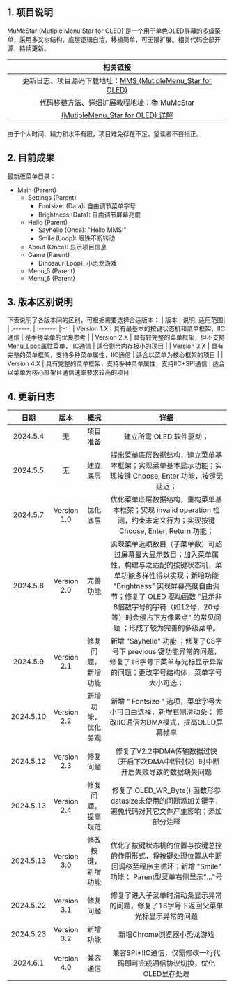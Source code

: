 ## 1. 项目说明

MuMeStar (Mutiple Menu Star for OLED) 是一个用于单色OLED屏幕的多级菜单，采用多叉树结构，底层逻辑自洽，移植简单，可无限扩展。相关代码全部开源，持续更新。

| 相关链接 |
| :------: |
| 更新日志、项目源码下载地址：[MMS (MutipleMenu_Star for OLED) ](https://www.writebug.com/code/74f70a1e-1c04-11ef-a772-0242c0a81018)  |
|代码移植方法、详细扩展教程地址：[📚 MuMeStar (MutipleMenu_Star for OLED) 详解](https://www.writebug.com/article/2b4ea580-1bfe-11ef-a772-0242c0a81018) |

由于个人时间、精力和水平有限，项目难免存在不足，望读者不吝指正。

## 2. 目前成果
 
最新版菜单目录：
- Main (Parent)
	- Settings (Parent)
		- Fontsize: (Data): 自由调节菜单字号
		- Brightness (Data): 自由调节屏幕亮度
	- Hello (Parent)
		- Sayhello (Once): "Hello MMS!"
		- Smile (Loop): 眼珠不断转动 
	- About (Once): 显示项目信息
	- Game (Parent)
		- Dinosaur(Loop): 小恐龙游戏 
	- Menu_5 (Parent)
	- Menu_6 (Parent)

## 3. 版本区别说明
下表说明了各版本间的区别，可根据需要选择合适版本：
 | 版本 | 说明| 适用范围|
 | :------: | :------: |:-: |
 | Version 1.X | 具有最基本的按键状态机和菜单框架，IIC通信 | 是手搓菜单的优良参考 |
 | Version 2.X | 具有较完整的菜单框架，但不支持Menu_Loop属性菜单，IIC通信 | 适合剩余内存极小的项目 |
 | Version 3.X | 具有完整的菜单框架，支持多种菜单属性，IIC通信 | 适合以菜单为核心框架的项目 |
 | Version 4.X | 具有完整的菜单框架，支持多种菜单属性，支持IIC+SPI通信 | 适合以菜单为核心框架且通信速率要求较高的项目 |

## 4. 更新日志

| 日期 | 版本 | 概况 | 详细 | 
| :------: | :------: | :------: | :------: |
| 2024.5.4  | 无 | 项目准备 | 建立所需 OLED 软件驱动；|
| 2024.5.5 | 无 | 建立底层 | 提出菜单底层数据结构，建立菜单基本框架；实现菜单基本显示功能；实现按键 Choose, Enter 功能，按键无延迟； |
| 2024.5.7 | Version 1.0 | 优化底层 | 优化菜单底层数据结构，重构菜单基本框架；实现 invalid operation 检测，约束未定义行为；实现按键 Choose, Enter, Return 功能； |
| 2024.5.8 | Version 2.0 | 完善功能 | 实现菜单选项数目（子菜单数）可超过屏幕最大显示数目；加入菜单属性，构建与之适配的按键状态机，菜单功能多样性得以实现；新增功能 "Brightness" 实现屏幕亮度自由调节；修复了 OLED 驱动函数 "显示非8倍数字号的字符（如12号，20号等）时会侵占下方像素点" 的常见问题 ；形成了较为完善的多级菜单。|
|2024.5.9|Version 2.1| 修复问题，新增功能 | 新增 "Sayhello" 功能 ；修复了08字号下 previous 键功能异常的问题，修复了16字号下菜单与光标显示异常的问题；更改字号结构体，菜单字号大小可选； |
|2024.5.10|Version 2.2|新增功能，优化美观 | 新增 " Fontsize " 选项，菜单字号大小可自由选择，新增右侧滑动条； 修改IIC通信为DMA模式，提高OLED屏幕帧率 |
| 2024.5.12 | Version 2.3 | 修复问题 |修复了V2.2中DMA传输数据过快（开启下次DMA中断过快）时中断开启失败导致的数据缺失问题|
| 2024.5.13 | Version 2.4 | 修复问题，提高规范| 修复了 OLED_WR_Byte() 函数形参datasize未使用的问题添加关键字，避免代码对其它文件产生影响；添加部分注释 |
| 2024.5.13 | Version 3.0 | 修改按键，新增功能  | 优化了按键状态机的位置与按键总控的作用形式，将按键处理位置从中断回调移至程序主循环；新增 "Smile" 功能； Parent型菜单右侧显示"..."号| 
| 2024.5.22 | Version 3.1 | 修复问题 | 修复了进入子菜单时滑动条显示异常的问题，修复了16字号下返回父菜单光标显示异常的问题| 
|2024.5.23|Version 3.2| 新增功能 | 新增Chrome浏览器小恐龙游戏 |
|2024.6.1|Version 4.0| 兼容通信 | 兼容SPI+IIC通信，仅需修改一行代码即可完成通信协议切换，优化OLED显存处理 |


